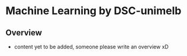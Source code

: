 # Machine Learning by DSC-unimelb

## Overview
- content yet to be added, someone please write an overview xD
